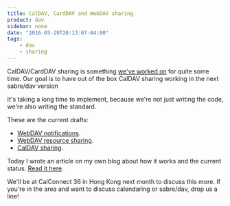 ```yaml
---
title: CalDAV, CardDAV and WebDAV sharing
product: dav 
sidebar: none
date: "2016-03-29T20:13:07-04:00"
tags:
    - dav
    - sharing
---
```


CalDAV/CardDAV sharing is something [we've worked on][1] for quite some time.
Our goal is to have out of the box CalDAV sharing working in the next sabre/dav
version

It's taking a long time to implement, because we're not just writing the code,
we're also writing the standard.

These are the current drafts:

* [WebDAV notifications][3].
* [WebDAV resource sharing][2].
* [CalDAV sharing][4].

Today I wrote an article on my own blog about how it works and the current
status. [Read it here][5].

We'll be at CalConnect 36 in Hong Kong next month to discuss this more. If
you're in the area and want to discuss calendaring or sabre/dav, drop us a line!

[1]: https://github.com/fruux/sabre-dav/pull/696
[2]: https://tools.ietf.org/html/draft-pot-webdav-resource-sharing
[3]: https://tools.ietf.org/html/draft-pot-webdav-notifications
[4]: https://tools.ietf.org/html/draft-pot-caldav-sharing
[5]: https://evertpot.com/webdav-caldav-carddav-sharing/
